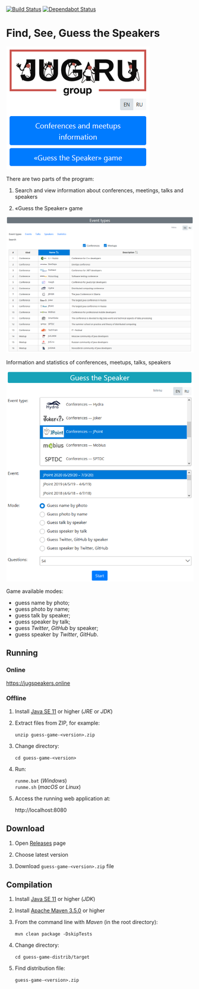 [![Build Status](https://travis-ci.org/jugrugroup/guess-game.svg?branch=master)](https://travis-ci.org/jugrugroup/guess-game)
[![Dependabot Status](https://badgen.net/dependabot/JugruGroup/guess-game)](https://dependabot.com)

# Find, See, Guess the Speakers

![Home](/images/home.png)

There are two parts of the program:
1. Search and view information about conferences, meetings, talks and speakers

1. «Guess the Speaker» game

![Information](/images/information.png)

Information and statistics of conferences, meetups, talks, speakers

![Game](/images/game.png)

Game available modes:
* guess name by photo;
* guess photo by name;
* guess talk by speaker;
* guess speaker by talk;
* guess *Twitter*, *GitHub* by speaker;
* guess speaker by *Twitter*, *GitHub*.

## Running

### Online

https://jugspeakers.online

### Offline

1. Install [Java SE 11](https://www.oracle.com/technetwork/java/javase/downloads/index.html) or higher (*JRE* or *JDK*)

1. Extract files from ZIP, for example:

    `unzip guess-game-<version>.zip`

1. Change directory:

    `cd guess-game-<version>`

1. Run:

    `runme.bat` (*Windows*)  
    `runme.sh` (*macOS* or *Linux*)

1. Access the running web application at:

    http://localhost:8080

## Download

1. Open [Releases](https://github.com/dbelob/guess-game/releases) page

1. Choose latest version

1. Download `guess-game-<version>.zip` file

## Compilation

1. Install [Java SE 11](https://www.oracle.com/technetwork/java/javase/downloads/index.html) or higher (*JDK*)

1. Install [Apache Maven 3.5.0](https://maven.apache.org/download.cgi) or higher

1. From the command line with *Maven* (in the root directory):

    `mvn clean package -DskipTests`

1. Change directory:

    `cd guess-game-distrib/target`

1. Find distribution file:

    `guess-game-<version>.zip`
